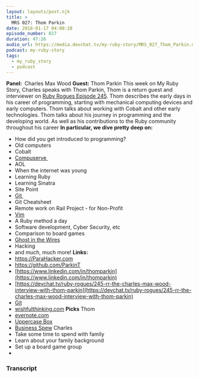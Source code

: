 ```yaml
---
layout: layouts/post.njk
title: >
  MRS 027: Thom Parkin
date: 2018-01-17 04:00:28
episode_number: 027
duration: 47:26
audio_url: https://media.devchat.tv/my-ruby-story/MRS_027_Thom_Parkin.mp3
podcast: my-ruby-story
tags:
  - my_ruby_story
  - podcast
---
```


**Panel:&nbsp;** Charles Max Wood **Guest:** Thom Parkin This week on My Ruby Story, Charles speaks with Thom Parkin, Thom is a return guest and interviewer on [Ruby Rogues Episode 245](https://devchat.tv/ruby-rogues/245-rr-the-charles-max-wood-interview-with-thom-parkin). Thom describes the early days in his career of programming, starting with mechanical computing devices and early computers. Thom talks about working with Cobalt and other early technologies. Thom talks about his journey in programming and the developing world. As well as his contributions to the Ruby community throughout his career **In particular, we dive pretty deep on:**

- How did you get introduced to programming?
- Old computers
- Cobalt
- [Compuserve&nbsp;](https://webcenters.netscape.compuserve.com/menu/)
- AOL
- When the internet was young
- Learning Ruby
- Learning Sinatra
- Site Point
- [Git&nbsp;](https://www.packtpub.com/application-development/mastering-git-video)
- Git Cheatsheet
- Remote work on Rail Project - for Non-Profit
- [Vim](https://www.vim.org/about.php)
- A Ruby method a day
- Software development, Cyber Security, etc
- Comparison to board games
- [Ghost in the Wires](https://www.audible.com/t2/title?cvo_campaign=250471929&gclid=CjwKCAiA4vbSBRBNEiwAMorERwr_EVS1h6ERu0Kcaf9c5VIYOsaf2HaBw0b3vr9Il0FWbQjcnxnvsBoCTy4QAvD_BwE&Matchtype=b&asin=B005H3FYR4&cvosrc=ppc.google.+ghost++in+the++wires&cvo_crid=205747455079&source_code=GO1GBSH09091690EI)
- Hacking
- and much, much more!
  **Links:&nbsp;**
- https://ParaHacker.com
- https://github.com/ParkinT
- [https://www.linkedin.com/in/thomparkin](https://www.linkedin.com/in/thomparkin)
- [https://devchat.tv/ruby-rogues/245-rr-the-charles-max-wood-interview-with-thom-parkin](https://devchat.tv/ruby-rogues/245-rr-the-charles-max-wood-interview-with-thom-parkin)
- [Git](https://www.packtpub.com/application-development/mastering-git-video)
- [wishfulthinking.com](https://wishfulthinking.com)
  **Picks** Thom
- [evernote.com](https://evernote.com)
- [Uppercase Box](https://www.uppercasebox.com)
- [Business Spew](https://bs.leveragedsynergies.com)
  Charles
- Take some time to spend with family
- Learn about your family background
- Set up a board game group
-

### Transcript
